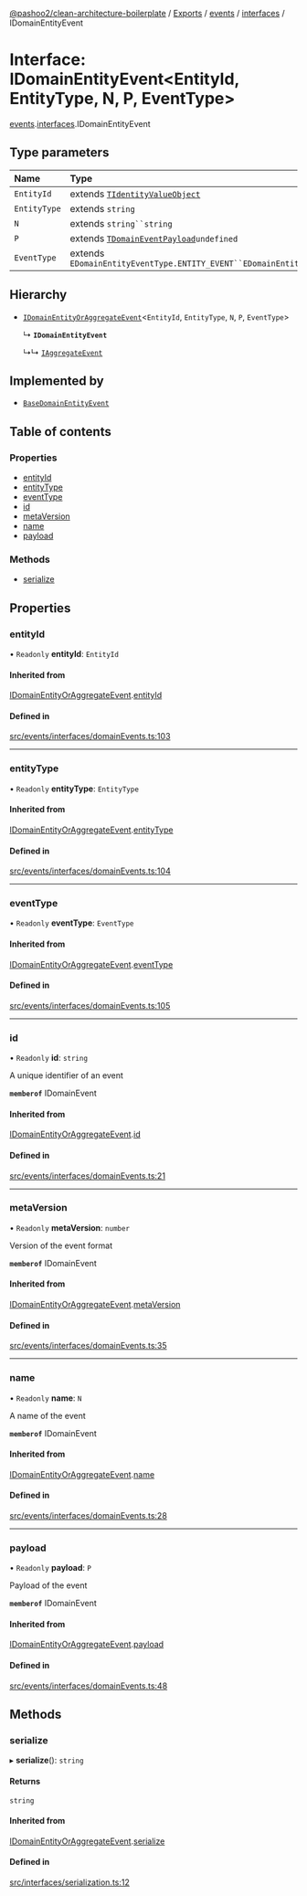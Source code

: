 [@pashoo2/clean-architecture-boilerplate](../README.md) / [Exports](../modules.md) / [events](../modules/events.md) / [interfaces](../modules/events.interfaces.md) / IDomainEntityEvent

# Interface: IDomainEntityEvent<EntityId, EntityType, N, P, EventType\>

[events](../modules/events.md).[interfaces](../modules/events.interfaces.md).IDomainEntityEvent

## Type parameters

| Name | Type |
| :------ | :------ |
| `EntityId` | extends [`TIdentityValueObject`](../modules/valueobject.interfaces.md#tidentityvalueobject) |
| `EntityType` | extends `string` |
| `N` | extends `string``string` |
| `P` | extends [`TDomainEventPayload`](../modules/events.interfaces.md#tdomaineventpayload)`undefined` |
| `EventType` | extends `EDomainEntityEventType.ENTITY_EVENT``EDomainEntityEventType.ENTITY_EVENT` |

## Hierarchy

- [`IDomainEntityOrAggregateEvent`](events.interfaces.idomainentityoraggregateevent.md)<`EntityId`, `EntityType`, `N`, `P`, `EventType`\>

  ↳ **`IDomainEntityEvent`**

  ↳↳ [`IAggregateEvent`](events.interfaces.iaggregateevent.md)

## Implemented by

- [`BaseDomainEntityEvent`](../classes/events.classes.basedomainentityevent.md)

## Table of contents

### Properties

- [entityId](events.interfaces.idomainentityevent.md#entityid)
- [entityType](events.interfaces.idomainentityevent.md#entitytype)
- [eventType](events.interfaces.idomainentityevent.md#eventtype)
- [id](events.interfaces.idomainentityevent.md#id)
- [metaVersion](events.interfaces.idomainentityevent.md#metaversion)
- [name](events.interfaces.idomainentityevent.md#name)
- [payload](events.interfaces.idomainentityevent.md#payload)

### Methods

- [serialize](events.interfaces.idomainentityevent.md#serialize)

## Properties

### entityId

• `Readonly` **entityId**: `EntityId`

#### Inherited from

[IDomainEntityOrAggregateEvent](events.interfaces.idomainentityoraggregateevent.md).[entityId](events.interfaces.idomainentityoraggregateevent.md#entityid)

#### Defined in

[src/events/interfaces/domainEvents.ts:103](https://github.com/pashoo2/clean-architecture-boilerplate/blob/e54a93c/src/events/interfaces/domainEvents.ts#L103)

___

### entityType

• `Readonly` **entityType**: `EntityType`

#### Inherited from

[IDomainEntityOrAggregateEvent](events.interfaces.idomainentityoraggregateevent.md).[entityType](events.interfaces.idomainentityoraggregateevent.md#entitytype)

#### Defined in

[src/events/interfaces/domainEvents.ts:104](https://github.com/pashoo2/clean-architecture-boilerplate/blob/e54a93c/src/events/interfaces/domainEvents.ts#L104)

___

### eventType

• `Readonly` **eventType**: `EventType`

#### Inherited from

[IDomainEntityOrAggregateEvent](events.interfaces.idomainentityoraggregateevent.md).[eventType](events.interfaces.idomainentityoraggregateevent.md#eventtype)

#### Defined in

[src/events/interfaces/domainEvents.ts:105](https://github.com/pashoo2/clean-architecture-boilerplate/blob/e54a93c/src/events/interfaces/domainEvents.ts#L105)

___

### id

• `Readonly` **id**: `string`

A unique identifier of an event

**`memberof`** IDomainEvent

#### Inherited from

[IDomainEntityOrAggregateEvent](events.interfaces.idomainentityoraggregateevent.md).[id](events.interfaces.idomainentityoraggregateevent.md#id)

#### Defined in

[src/events/interfaces/domainEvents.ts:21](https://github.com/pashoo2/clean-architecture-boilerplate/blob/e54a93c/src/events/interfaces/domainEvents.ts#L21)

___

### metaVersion

• `Readonly` **metaVersion**: `number`

Version of the event format

**`memberof`** IDomainEvent

#### Inherited from

[IDomainEntityOrAggregateEvent](events.interfaces.idomainentityoraggregateevent.md).[metaVersion](events.interfaces.idomainentityoraggregateevent.md#metaversion)

#### Defined in

[src/events/interfaces/domainEvents.ts:35](https://github.com/pashoo2/clean-architecture-boilerplate/blob/e54a93c/src/events/interfaces/domainEvents.ts#L35)

___

### name

• `Readonly` **name**: `N`

A name of the event

**`memberof`** IDomainEvent

#### Inherited from

[IDomainEntityOrAggregateEvent](events.interfaces.idomainentityoraggregateevent.md).[name](events.interfaces.idomainentityoraggregateevent.md#name)

#### Defined in

[src/events/interfaces/domainEvents.ts:28](https://github.com/pashoo2/clean-architecture-boilerplate/blob/e54a93c/src/events/interfaces/domainEvents.ts#L28)

___

### payload

• `Readonly` **payload**: `P`

Payload of the event

**`memberof`** IDomainEvent

#### Inherited from

[IDomainEntityOrAggregateEvent](events.interfaces.idomainentityoraggregateevent.md).[payload](events.interfaces.idomainentityoraggregateevent.md#payload)

#### Defined in

[src/events/interfaces/domainEvents.ts:48](https://github.com/pashoo2/clean-architecture-boilerplate/blob/e54a93c/src/events/interfaces/domainEvents.ts#L48)

## Methods

### serialize

▸ **serialize**(): `string`

#### Returns

`string`

#### Inherited from

[IDomainEntityOrAggregateEvent](events.interfaces.idomainentityoraggregateevent.md).[serialize](events.interfaces.idomainentityoraggregateevent.md#serialize)

#### Defined in

[src/interfaces/serialization.ts:12](https://github.com/pashoo2/clean-architecture-boilerplate/blob/e54a93c/src/interfaces/serialization.ts#L12)
